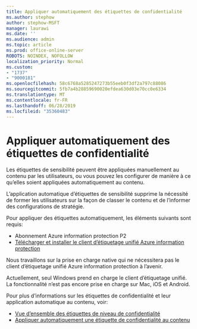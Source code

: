 ```yaml
---
title: Appliquer automatiquement des étiquettes de confidentialité
ms.author: stephow
author: stephow-MSFT
manager: laurawi
ms.date: ''
ms.audience: admin
ms.topic: article
ms.prod: office-online-server
ROBOTS: NOINDEX, NOFOLLOW
localization_priority: Normal
ms.custom:
- "1737"
- "9000181"
ms.openlocfilehash: 58c6768a5285247273b55eeb0f3df2a797c88086
ms.sourcegitcommit: 5fb7a4b28859690020efdea630d03e70cc0e6334
ms.translationtype: MT
ms.contentlocale: fr-FR
ms.lasthandoff: 06/28/2019
ms.locfileid: "35360483"
---
```

# <a name="auto-apply-sensitivity-labels"></a>Appliquer automatiquement des étiquettes de confidentialité

Les étiquettes de sensibilité peuvent être appliquées manuellement au contenu par les utilisateurs, ou vous pouvez les configurer de manière à ce qu’elles soient appliquées automatiquement au contenu.

L’application automatique d’étiquettes de sensibilité supprime la nécessité de former les utilisateurs sur la façon de classer le contenu et de l’informer des configurations de stratégie.

Pour appliquer des étiquettes automatiquement, les éléments suivants sont requis:

- Abonnement Azure information protection P2
- [Télécharger et installer le client d’étiquetage unifié Azure information protection](https://docs.microsoft.com/azure/information-protection/rms-client/install-unifiedlabelingclient-app)

Nous travaillons sur la prise en charge native qui ne nécessitera pas le client d’étiquetage unifié Azure information protection à l’avenir.

Actuellement, seul Windows prend en charge le client d’étiquetage unifié.  La fonctionnalité n’est pas encore prise en charge sur Mac, iOS et Android.

Pour plus d’informations sur les étiquettes de confidentialité et leur application automatique au contenu, voir:

- [Vue d’ensemble des étiquettes de niveau de confidentialité](https://docs.microsoft.com/office365/securitycompliance/sensitivity-labels)
- [Appliquer automatiquement une étiquette de confidentialité au contenu](https://docs.microsoft.com/office365/securitycompliance/apply_sensitivity_label_automatically)